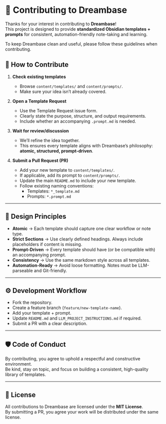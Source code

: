# 🤝 Contributing to Dreambase

Thanks for your interest in contributing to **Dreambase**!  
This project is designed to provide **standardized Obsidian templates + prompts** for consistent, automation-friendly note-taking and learning.

To keep Dreambase clean and useful, please follow these guidelines when contributing.

## 📝 How to Contribute

1. **Check existing templates**
    - Browse `content/templates/` and `content/prompts/`.
    - Make sure your idea isn’t already covered.

2. **Open a Template Request**
    - Use the Template Request issue form.
    - Clearly state the purpose, structure, and output requirements.
    - Include whether an accompanying `.prompt.md` is needed.

3. **Wait for review/discussion**
    
    - We’ll refine the idea together.
    - This ensures every template aligns with Dreambase’s philosophy: **atomic, structured, prompt-driven**.

4. **Submit a Pull Request (PR)**
    
    - Add your new template to `content/templates/`.
    - If applicable, add its prompt to `content/prompts/`.
    - Update the main `README.md` to include your new template.
    - Follow existing naming conventions:
        - Templates: `*_template.md`
        - Prompts: `*.prompt.md`
            

---

## 📐 Design Principles

- **Atomic** → Each template should capture one clear workflow or note type.
- **Strict Sections** → Use clearly defined headings. Always include placeholders if content is missing.
- **Prompt-Driven** → Every template should have (or be compatible with) an accompanying prompt.
- **Consistency** → Use the same markdown style across all templates.
- **Automation-Ready** → Avoid loose formatting. Notes must be LLM-parseable and Git-friendly.
    

---

## ⚙️ Development Workflow

- Fork the repository.
- Create a feature branch (`feature/new-template-name`).
- Add your template + prompt.
- Update `README.md` and `LLM_PROJECT_INSTRUCTIONS.md` if required.
- Submit a PR with a clear description.
    

---

## 🛡️ Code of Conduct

By contributing, you agree to uphold a respectful and constructive environment.  
Be kind, stay on topic, and focus on building a consistent, high-quality library of templates.

---

## 📜 License

All contributions to Dreambase are licensed under the **MIT License**.  
By submitting a PR, you agree your work will be distributed under the same license.